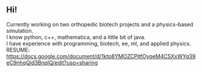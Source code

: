 ## Hi!
Currently working on two orthopedic biotech projects and a physics-based simulation.  
I know python, c++, mathematica, and a little bit of java.  
I have experience with programming, biotech, ee, ml, and applied physics.  
RESUME: https://docs.google.com/document/d/1ktp8YMOZCPjtfOyqeM4CSXxWYg39eC9nhqQid3BnplQ/edit?usp=sharing

<!--
**diyav2/diyav2** is a ✨ _special_ ✨ repository because its `README.md` (this file) appears on your GitHub profile.

Here are some ideas to get you started:

- 🔭 I’m currently working on ...
- 🌱 I’m currently learning ...
- 👯 I’m looking to collaborate on ...
- 🤔 I’m looking for help with ...
- 💬 Ask me about ...
- 📫 How to reach me: ...
- 😄 Pronouns: ...
- ⚡ Fun fact: ...
-->
